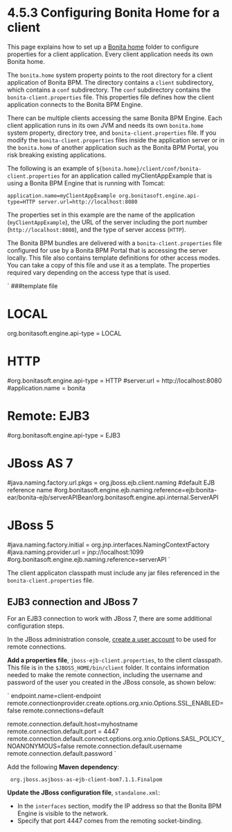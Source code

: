 # 4.5.3 Configuring Bonita Home for a client

This page explains how to set up a [Bonita home](/bonita-home-0) folder to configure properties for a client application. Every client application needs its own Bonita home.


The `bonita.home` system property points to the root directory for a client application of Bonita BPM. 
The directory contains a `client` subdirectory, which contains a `conf` subdirectory. 
The `conf` subdirectory contains the `bonita-client.properties` file. This properties file 
defines how the client application connects to the Bonita BPM Engine. 


There can be multiple clients accessing the same Bonita BPM Engine. Each client application runs in its own JVM and needs its own `bonita.home` system property, directory tree, 
and `bonita-client.properties` file. If you modify the `bonita-client.properties` files inside the application server or in the `bonita.home` of another application 
such as the Bonita BPM Portal, you risk breaking existing applications.


The following is an example of `${bonita.home}/client/conf/bonita-client.properties` for an application 
called myClientAppExample that is using a Bonita BPM Engine that is running with Tomcat:

`
application.name=myClientAppExample
org.bonitasoft.engine.api-type=HTTP
server.url=http://localhost:8080
`


The properties set in this example are the name of the application (`myClientAppExample`), the URL of the server including 
the port number (`http://localhost:8080`), and the type of server access (`HTTP`).


The Bonita BPM bundles are delivered with a `bonita-client.properties` file configured for use by a Bonita BPM Portal 
that is accessing the server locally. This file also contains template definitions for other access modes. You can take a 
copy of this file and use it as a template. The properties required vary depending on the access type that is used.

`
###template file
# LOCAL
org.bonitasoft.engine.api-type = LOCAL

# HTTP
#org.bonitasoft.engine.api-type = HTTP
#server.url = http://localhost:8080
#application.name = bonita

# Remote: EJB3
#org.bonitasoft.engine.api-type = EJB3
# JBoss AS 7
#java.naming.factory.url.pkgs = org.jboss.ejb.client.naming
#default EJB reference name
#org.bonitasoft.engine.ejb.naming.reference=ejb:bonita-ear/bonita-ejb/serverAPIBean!org.bonitasoft.engine.api.internal.ServerAPI
# JBoss 5
#java.naming.factory.initial = org.jnp.interfaces.NamingContextFactory
#java.naming.provider.url = jnp://localhost:1099
#org.bonitasoft.engine.ejb.naming.reference=serverAPI
`


The client applicaton classpath must include any jar files referenced in the `bonita-client.properties` file.


## EJB3 connection and JBoss 7


For an EJB3 connection to work with JBoss 7, there are some additional configuration steps.


In the JBoss administration console, [create a user account](https://docs.jboss.org/author/display/AS71/Admin+Guide#AdminGuide-adduser.sh) to be used for remote connections.


**Add a properties file**, `jboss-ejb-client.properties`, to the client classpath. This file is in the `$JBOSS_HOME/bin/client` folder. 
It contains information needed to make the remote connection, including the username and password of the user you created in the JBoss console, as shown below:

`
endpoint.name=client-endpoint
remote.connectionprovider.create.options.org.xnio.Options.SSL_ENABLED=false
remote.connections=default
 
remote.connection.default.host=myhostname
remote.connection.default.port = 4447
remote.connection.default.connect.options.org.xnio.Options.SASL_POLICY_NOANONYMOUS=false
remote.connection.default.username 
remote.connection.default.password 
`


Add the following **Maven dependency**:

`
org.jboss.asjboss-as-ejb-client-bom7.1.1.Finalpom`



**Update the JBoss configuration file**, `standalone.xml`: 

* In the `interfaces` section, modify the IP address so that the Bonita BPM Engine is visible to the network.
* Specify that port 4447 comes from the remoting socket-binding.